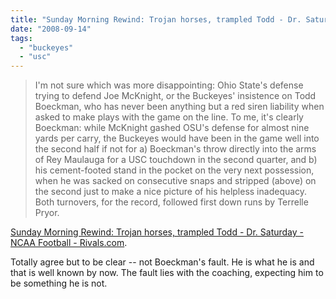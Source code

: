 ```yaml
---
title: "Sunday Morning Rewind: Trojan horses, trampled Todd - Dr. Saturday - NCAA Football - Rivals.com"
date: "2008-09-14"
tags: 
  - "buckeyes"
  - "usc"
---
```


> I'm not sure which was more disappointing: Ohio State's defense trying to defend Joe McKnight, or the Buckeyes' insistence on Todd Boeckman, who has never been anything but a red siren liability when asked to make plays with the game on the line. To me, it's clearly Boeckman: while McKnight gashed OSU's defense for almost nine yards per carry, the Buckeyes would have been in the game well into the second half if not for a) Boeckman's throw directly into the arms of Rey Maulauga for a USC touchdown in the second quarter, and b) his cement-footed stand in the pocket on the very next possession, when he was sacked on consecutive snaps and stripped (above) on the second just to make a nice picture of his helpless inadequacy. Both turnovers, for the record, followed first down runs by Terrelle Pryor.

[Sunday Morning Rewind: Trojan horses, trampled Todd - Dr. Saturday - NCAA Football - Rivals.com](http://rivals.yahoo.com/ncaa/football/blog/dr_saturday/post/Sunday-Morning-Rewind-Trojan-horses-trampled-T?urn=ncaaf,107577).

Totally agree but to be clear -- not Boeckman's fault. He is what he is and that is well known by now. The fault lies with the coaching, expecting him to be something he is not.
